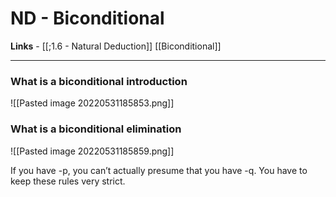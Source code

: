# ND - Biconditional 

**Links** - [[;1.6 - Natural Deduction]]
[[Biconditional]]

---


### What is a biconditional introduction
![[Pasted image 20220531185853.png]]




### What is a biconditional elimination 

![[Pasted image 20220531185859.png]]

If you have -p, you can’t actually presume that you have -q. You have to keep these rules very strict. 